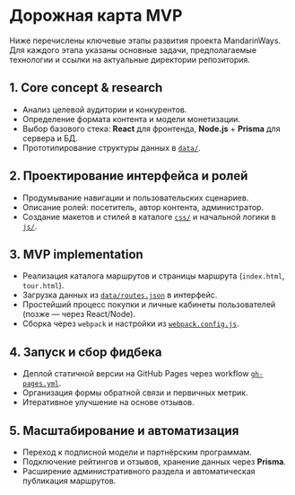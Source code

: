 # Дорожная карта MVP

Ниже перечислены ключевые этапы развития проекта MandarinWays. Для каждого этапа указаны основные задачи, предполагаемые технологии и ссылки на актуальные директории репозитория.

## 1. Core concept & research
- Анализ целевой аудитории и конкурентов.
- Определение формата контента и модели монетизации.
- Выбор базового стека: **React** для фронтенда, **Node.js** + **Prisma** для сервера и БД.
- Прототипирование структуры данных в [`data/`](../data).

## 2. Проектирование интерфейса и ролей
- Продумывание навигации и пользовательских сценариев.
- Описание ролей: посетитель, автор контента, администратор.
- Создание макетов и стилей в каталоге [`css/`](../css) и начальной логики в [`js/`](../js).

## 3. MVP implementation
- Реализация каталога маршрутов и страницы маршрута (`index.html`, `tour.html`).
- Загрузка данных из [`data/routes.json`](../data/routes.json) в интерфейс.
- Простейший процесс покупки и личные кабинеты пользователей (позже — через React/Node).
- Сборка через `webpack` и настройки из [`webpack.config.js`](../webpack.config.js).

## 4. Запуск и сбор фидбека
- Деплой статичной версии на GitHub Pages через workflow [`gh-pages.yml`](../.github/workflows/gh-pages.yml).
- Организация формы обратной связи и первичных метрик.
- Итеративное улучшение на основе отзывов.

## 5. Масштабирование и автоматизация
- Переход к подписной модели и партнёрским программам.
- Подключение рейтингов и отзывов, хранение данных через **Prisma**.
- Расширение административного раздела и автоматическая публикация маршрутов.


